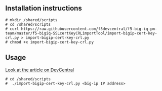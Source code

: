 Installation instructions
-------------------------

```
# mkdir /shared/scripts
# cd /shared/scripts
# curl https://raw.githubusercontent.com/f5devcentral/f5-big-iq-pm-team/master/f5-bigiq-SSLcertKeyCRLimportTool/import-bigip-cert-key-crl.py > import-bigip-cert-key-crl.py
# chmod +x import-bigip-cert-key-crl.py
```

Usage
-----

[Look at the article on DevCentral](https://devcentral.f5.com/articles/automate-import-of-ssl-certificate-key-crl-from-big-ip-to-big-iq-31899)

```
# cd /shared/scripts
#  ./import-bigip-cert-key-crl.py <big-ip IP address>
```